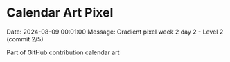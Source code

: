 # Calendar Art Pixel

Date: 2024-08-09 00:01:00
Message: Gradient pixel week 2 day 2 - Level 2 (commit 2/5)

Part of GitHub contribution calendar art

